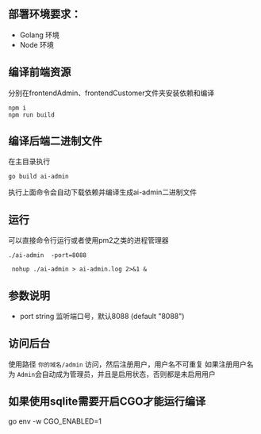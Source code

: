 ## 部署环境要求：

- Golang 环境
- Node 环境


## 编译前端资源
分别在frontendAdmin、frontendCustomer文件夹安装依赖和编译
```
npm i
npm run build
```
## 编译后端二进制文件
在主目录执行
```
go build ai-admin
```
执行上面命令会自动下载依赖并编译生成ai-admin二进制文件

## 运行
可以直接命令行运行或者使用pm2之类的进程管理器
```
./ai-admin  -port=8088

 nohup ./ai-admin > ai-admin.log 2>&1 &
```

## 参数说明

- port string
监听端口号，默认8088 (default "8088")

## 访问后台
使用路径   `你的域名/admin` 访问，然后注册用户，用户名不可重复
如果注册用户名为 `Admin`会自动成为管理员，并且是启用状态，否则都是未启用用户


## 如果使用sqlite需要开启CGO才能运行编译

go env -w CGO_ENABLED=1

